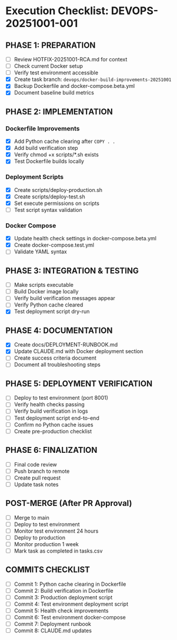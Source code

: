 # Execution Checklist: DEVOPS-20251001-001

## PHASE 1: PREPARATION
- [ ] Review HOTFIX-20251001-RCA.md for context
- [ ] Check current Docker setup
- [ ] Verify test environment accessible
- [x] Create task branch: `devops/docker-build-improvements-20251001`
- [x] Backup Dockerfile and docker-compose.beta.yml
- [x] Document baseline build metrics

## PHASE 2: IMPLEMENTATION

### Dockerfile Improvements
- [x] Add Python cache clearing after `COPY . .`
- [x] Add build verification step
- [x] Verify chmod +x scripts/*.sh exists
- [x] Test Dockerfile builds locally

### Deployment Scripts
- [x] Create scripts/deploy-production.sh
- [x] Create scripts/deploy-test.sh
- [x] Set execute permissions on scripts
- [ ] Test script syntax validation

### Docker Compose
- [x] Update health check settings in docker-compose.beta.yml
- [x] Create docker-compose.test.yml
- [ ] Validate YAML syntax

## PHASE 3: INTEGRATION & TESTING
- [ ] Make scripts executable
- [ ] Build Docker image locally
- [ ] Verify build verification messages appear
- [ ] Verify Python cache cleared
- [x] Test deployment script dry-run

## PHASE 4: DOCUMENTATION
- [x] Create docs/DEPLOYMENT-RUNBOOK.md
- [x] Update CLAUDE.md with Docker deployment section
- [ ] Create success criteria document
- [ ] Document all troubleshooting steps

## PHASE 5: DEPLOYMENT VERIFICATION
- [ ] Deploy to test environment (port 8001)
- [ ] Verify health checks passing
- [ ] Verify build verification in logs
- [ ] Test deployment script end-to-end
- [ ] Confirm no Python cache issues
- [ ] Create pre-production checklist

## PHASE 6: FINALIZATION
- [ ] Final code review
- [ ] Push branch to remote
- [ ] Create pull request
- [ ] Update task notes

## POST-MERGE (After PR Approval)
- [ ] Merge to main
- [ ] Deploy to test environment
- [ ] Monitor test environment 24 hours
- [ ] Deploy to production
- [ ] Monitor production 1 week
- [ ] Mark task as completed in tasks.csv

## COMMITS CHECKLIST
- [ ] Commit 1: Python cache clearing in Dockerfile
- [ ] Commit 2: Build verification in Dockerfile
- [ ] Commit 3: Production deployment script
- [ ] Commit 4: Test environment deployment script
- [ ] Commit 5: Health check improvements
- [ ] Commit 6: Test environment docker-compose
- [ ] Commit 7: Deployment runbook
- [ ] Commit 8: CLAUDE.md updates
